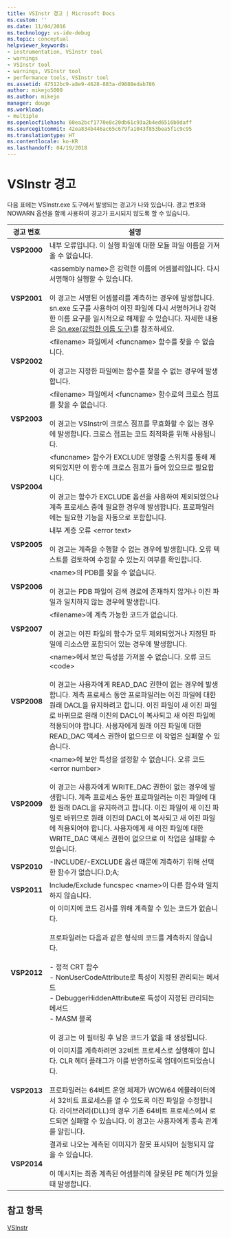 ```yaml
---
title: VSInstr 경고 | Microsoft Docs
ms.custom: ''
ms.date: 11/04/2016
ms.technology: vs-ide-debug
ms.topic: conceptual
helpviewer_keywords:
- instrumentation, VSInstr tool
- warnings
- VSInstr tool
- warnings, VSInstr tool
- performance tools, VSInstr tool
ms.assetid: 47512bc9-a8e9-4628-883a-d9888edab786
author: mikejo5000
ms.author: mikejo
manager: douge
ms.workload:
- multiple
ms.openlocfilehash: 60ea2bcf1770e8c20db61c93a2b4ed6516b0daff
ms.sourcegitcommit: 42ea834b446ac65c679fa1043f853bea5f1c9c95
ms.translationtype: HT
ms.contentlocale: ko-KR
ms.lasthandoff: 04/19/2018
---
```

# <a name="vsinstr-warnings"></a>VSInstr 경고
다음 표에는 VSInstr.exe 도구에서 발생되는 경고가 나와 있습니다. 경고 번호와 NOWARN 옵션을 함께 사용하여 경고가 표시되지 않도록 할 수 있습니다.  
  
|경고 번호|설명|  
|--------------------|-----------------|  
|**VSP2000**|내부 오류입니다. 이 실행 파일에 대한 모듈 파일 이름을 가져올 수 없습니다.|  
|**VSP2001**|\<assembly name>은 강력한 이름의 어셈블리입니다. 다시 서명해야 실행할 수 있습니다.<br /><br /> 이 경고는 서명된 어셈블리를 계측하는 경우에 발생합니다. sn.exe 도구를 사용하여 이진 파일에 다시 서명하거나 강력한 이름 요구를 일시적으로 해제할 수 있습니다. 자세한 내용은 [Sn.exe(강력한 이름 도구)](/dotnet/framework/tools/sn-exe-strong-name-tool)를 참조하세요.|  
|**VSP2002**|\<filename> 파일에서 \<funcname> 함수를 찾을 수 없습니다.<br /><br /> 이 경고는 지정한 파일에는 함수를 찾을 수 없는 경우에 발생합니다.|  
|**VSP2003**|\<filename> 파일에서 \<funcname> 함수로의 크로스 점프를 찾을 수 없습니다.<br /><br /> 이 경고는 VSInstr이 크로스 점프를 무효화할 수 없는 경우에 발생합니다. 크로스 점프는 코드 최적화를 위해 사용됩니다.|  
|**VSP2004**|\<funcname> 함수가 EXCLUDE 명령줄 스위치를 통해 제외되었지만 이 함수에 크로스 점프가 들어 있으므로 필요합니다.<br /><br /> 이 경고는 함수가 EXCLUDE 옵션을 사용하여 제외되었으나 계측 프로세스 중에 필요한 경우에 발생합니다. 프로파일러에는 필요한 기능을 자동으로 포함합니다.|  
|**VSP2005**|내부 계층 오류 \<error text><br /><br /> 이 경고는 계측을 수행할 수 없는 경우에 발생합니다. 오류 텍스트를 검토하여 수정할 수 있는지 여부를 확인합니다.|  
|**VSP2006**|\<name>의 PDB를 찾을 수 없습니다.<br /><br /> 이 경고는 PDB 파일이 검색 경로에 존재하지 않거나 이진 파일과 일치하지 않는 경우에 발생합니다.|  
|**VSP2007**|\<filename>에 계측 가능한 코드가 없습니다.<br /><br /> 이 경고는 이진 파일의 함수가 모두 제외되었거나 지정된 파일에 리소스만 포함되어 있는 경우에 발생합니다.|  
|**VSP2008**|\<name>에서 보안 특성을 가져올 수 없습니다. 오류 코드 \<code><br /><br /> 이 경고는 사용자에게 READ_DAC 권한이 없는 경우에 발생합니다. 계측 프로세스 동안 프로파일러는 이진 파일에 대한 원래 DACL을 유지하려고 합니다. 이진 파일이 새 이진 파일로 바뀌므로 원래 이진의 DACL이 복사되고 새 이진 파일에 적용되어야 합니다. 사용자에게 원래 이진 파일에 대한 READ_DAC 액세스 권한이 없으므로 이 작업은 실패할 수 있습니다.|  
|**VSP2009**|\<name>에 보안 특성을 설정할 수 없습니다. 오류 코드 \<error number><br /><br /> 이 경고는 사용자에게 WRITE_DAC 권한이 없는 경우에 발생합니다. 계측 프로세스 동안 프로파일러는 이진 파일에 대한 원래 DACL을 유지하려고 합니다. 이진 파일이 새 이진 파일로 바뀌므로 원래 이진의 DACL이 복사되고 새 이진 파일에 적용되어야 합니다. 사용자에게 새 이진 파일에 대한 WRITE_DAC 액세스 권한이 없으므로 이 작업은 실패할 수 있습니다.|  
|**VSP2010**|-INCLUDE/-EXCLUDE 옵션 때문에 계측하기 위해 선택한 함수가 없습니다.D;A;|  
|**VSP2011**|Include/Exclude funcspec \<name>이 다른 함수와 일치하지 않습니다.|  
|**VSP2012**|이 이미지에 코드 검사를 위해 계측할 수 있는 코드가 없습니다.<br /><br /> 프로파일러는 다음과 같은 형식의 코드를 계측하지 않습니다.<br /><br /> -   정적 CRT 함수<br />-   NonUserCodeAttribute로 특성이 지정된 관리되는 메서드<br />-   DebuggerHiddenAttribute로 특성이 지정된 관리되는 메서드<br />-   MASM 블록<br /><br /> 이 경고는 이 필터링 후 남은 코드가 없을 때 생성됩니다.|  
|**VSP2013**|이 이미지를 계측하려면 32비트 프로세스로 실행해야 합니다. CLR 헤더 플래그가 이를 반영하도록 업데이트되었습니다.<br /><br /> 프로파일러는 64비트 운영 체제가 WOW64 에뮬레이터에서 32비트 프로세스를 열 수 있도록 이진 파일을 수정합니다. 라이브러리(DLL)의 경우 기존 64비트 프로세스에서 로드되면 실패할 수 있습니다. 이 경고는 사용자에게 종속 관계를 알립니다.|  
|**VSP2014**|결과로 나오는 계측된 이미지가 잘못 표시되어 실행되지 않을 수 있습니다.<br /><br /> 이 메시지는 최종 계측된 어셈블리에 잘못된 PE 헤더가 있을 때 발생합니다.|  
  
## <a name="see-also"></a>참고 항목  
 [VSInstr](../profiling/vsinstr.md)